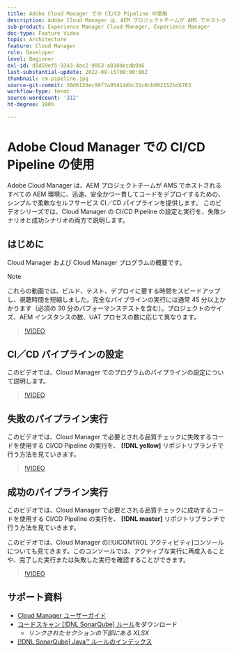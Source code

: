 ```yaml
---
title: Adobe Cloud Manager での CI/CD Pipeline の使用
description: Adobe Cloud Manager は、AEM プロジェクトチームが AMS でホストされるすべての AEM 環境に、迅速、安全かつ一貫してコードをデプロイするための、シンプルで柔軟なセルフサービス CI／CD パイプラインを提供します。 このビデオシリーズでは、Cloud Manager の CI/CD Pipeline の設定と実行を、失敗シナリオと成功シナリオの両方で説明します。
sub-product: Experience Manager Cloud Manager, Experience Manager
doc-type: Feature Video
topic: Architecture
feature: Cloud Manager
role: Developer
level: Beginner
exl-id: d5d59ef5-9343-4ac2-9053-a010decdb9b6
last-substantial-update: 2022-08-15T00:00:00Z
thumbnail: cm-pipeline.jpg
source-git-commit: 30d6120ec99f7a95414dbc31c0cb002152bd6763
workflow-type: tm+mt
source-wordcount: '312'
ht-degree: 100%

---
```


# Adobe Cloud Manager での CI/CD Pipeline の使用

Adobe Cloud Manager は、AEM プロジェクトチームが AMS でホストされるすべての AEM 環境に、迅速、安全かつ一貫してコードをデプロイするための、シンプルで柔軟なセルフサービス CI／CD パイプラインを提供します。 このビデオシリーズでは、Cloud Manager の CI/CD Pipeline の設定と実行を、失敗シナリオと成功シナリオの両方で説明します。

## はじめに

Cloud Manager および Cloud Manager プログラムの概要です。

>[!NOTE]
>
>これらの動画では、ビルド、テスト、デプロイに要する時間をスピードアップし、視聴時間を短縮しました。完全なパイプラインの実行には通常 45 分以上かかります（必須の 30 分のパフォーマンステストを含む）。プロジェクトのサイズ、AEM インスタンスの数、UAT プロセスの数に応じて異なります。

>[!VIDEO](https://video.tv.adobe.com/v/23082?quality=12&learn=on)

## CI／CD パイプラインの設定

このビデオでは、Cloud Manager でのプログラムのパイプラインの設定について説明します。

>[!VIDEO](https://video.tv.adobe.com/v/23083?quality=12&learn=on)

## 失敗のパイプライン実行

このビデオでは、Cloud Manager で必要とされる品質チェックに失敗するコードを使用する CI/CD Pipeline の実行を、 **[!DNL yellow]** リポジトリブランチで行う方法を見ていきます。

>[!VIDEO](https://video.tv.adobe.com/v/23084?quality=12&learn=on)

## 成功のパイプライン実行

このビデオでは、Cloud Manager で必要とされる品質チェックに成功するコードを使用する CI/CD Pipeline の実行を、 **[!DNL master]** リポジトリブランチで行う方法を見ていきます。

このビデオでは、Cloud Manager の[!UICONTROL アクティビティ]コンソールについても見てきます。このコンソールでは、アクティブな実行に再度入ることや、完了した実行または失敗した実行を確認することができます。

>[!VIDEO](https://video.tv.adobe.com/v/23085?quality=12&learn=on)

## サポート資料

* [Cloud Manager ユーザーガイド](https://experienceleague.adobe.com/docs/experience-manager-cloud-manager/content/introduction.html?lang=ja)
* [コードスキャン [!DNL SonarQube] ルール](https://experienceleague.adobe.com/docs/experience-manager-cloud-manager/content/using/code-quality-testing.html)をダウンロード
   * *リンクされたセクションの下部にある XLSX*
* [[!DNL SonarQube] Java™ ルールのインデックス](https://rules.sonarsource.com/java/)

